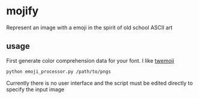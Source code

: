 # mojify
Represent an image with a emoji in the spirit of old school ASCII art

## usage
First generate color comprehension data for your font. I like [twemoji](https://github.com/twitter/twemoji)
```sh
python emoji_processor.py /path/to/pngs
```
Currently there is no user interface and the script must be edited directly to specify the input image
